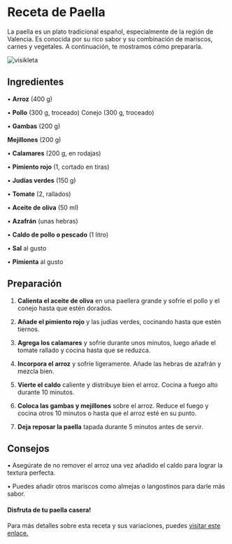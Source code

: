 # __Receta de Paella__

La paella es un plato tradicional español, especialmente de la región de Valencia. Es conocida por su rico sabor y su combinación de mariscos, carnes y vegetales. A continuación, te mostramos cómo prepararla.
 
![visikleta](https://imag.bonviveur.com/paella-de-pollo.jpg)

## Ingredientes

• __Arroz__ (400 g)

• __Pollo__ (300 g, troceado) Conejo (300 g, troceado)

• __Gambas__ (200 g)

__Mejillones__ (200 g)

• __Calamares__ (200 g, en rodajas)

• __Pimiento rojo__ (1, cortado en tiras)

• __Judías verdes__ (150 g)

• __Tomate__ (2, rallados)

• __Aceite de oliva__ (50 ml)

• __Azafrán__ (unas hebras)

• __Caldo de pollo o pescado__ (1 litro)

• __Sal__ al gusto

• __Pimienta__ al gusto

## Preparación
1. __Calienta el aceite de oliva__ en una paellera grande y sofríe el pollo y el conejo hasta que estén dorados.

2. __Añade el pimiento rojo__ y las judías verdes, cocinando hasta que estén tiernos.

3. __Agrega los calamares__ y sofríe durante unos minutos, luego añade el tomate rallado y cocina hasta que se reduzca.

4. __Incorpora el arroz__ y sofríe ligeramente. Añade las hebras de azafrán y mezcla bien.

5. __Vierte el caldo__ caliente y distribuye bien el arroz. Cocina a fuego alto durante 10 minutos.

6. __Coloca las gambas y mejillones__ sobre el arroz. Reduce el fuego y cocina otros 10 minutos o hasta que el arroz esté en su punto.

7. __Deja reposar la paella__ tapada durante 5 minutos antes de servir.

## Consejos

• Asegúrate de no remover el arroz una vez añadido el caldo para lograr la textura perfecta.

• Puedes añadir otros mariscos como almejas o langostinos para darle más sabor.

#### Disfruta de tu paella casera!

Para más detalles sobre esta receta y sus variaciones, puedes [visitar este enlace.](https://www.spain.info/es/receta/paella/)
